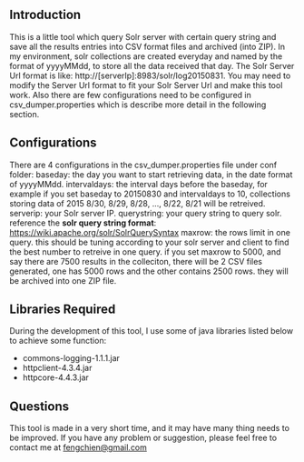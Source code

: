 ## Introduction

This is a little tool which query Solr server with certain query string and save all the results entries into CSV format files and archived (into ZIP). In my environment, solr collections are created everyday and named by the format of yyyyMMdd, to store all the data received that day.
The Solr Server Url format is like: http://[serverIp]:8983/solr/log20150831. You may need to modify the Server Url format to fit your Solr Server Url and make this tool work. Also there are few configurations need to be configured in csv_dumper.properties which is describe more detail in the following section.


## Configurations
There are 4 configurations in the csv_dumper.properties file under conf folder:
baseday: the day you want to start retrieving data, in the date format of yyyyMMdd.
intervaldays: the interval days before the baseday, for example if you set baseday to 20150830 and intervaldays to 10, collections storing data of 2015 8/30, 8/29, 8/28, ..., 8/22, 8/21 will be retreived.
serverip: your Solr server IP.
querystring: your query string to query solr. reference the <b>solr query string format</b>: <a href="https://wiki.apache.org/solr/SolrQuerySyntax">https://wiki.apache.org/solr/SolrQuerySyntax</a>
maxrow: the rows limit in one query. this should be tuning according to your solr server and client to find the best number to retreive in one query. if you set maxrow to 5000, and say there are 7500 results in the colleciton, there will be 2 CSV files generated, one has 5000 rows and the other contains 2500 rows. they will be archived into one ZIP file.


## Libraries Required
During the development of this tool, I use some of java libraries listed below to achieve some function:

* commons-logging-1.1.1.jar
* httpclient-4.3.4.jar
* httpcore-4.4.3.jar

## Questions
This tool is made in a very short time, and it may have many thing needs to be improved. If you have any problem or suggestion, please feel free to contact me at fengchien@gmail.com
